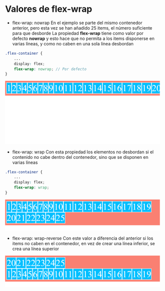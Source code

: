 # Valores de flex-wrap

- flex-wrap: nowrap
En el ejemplo se parte del mismo contenedor anterior, pero esta vez se han añadido 25 items, el número suficiente para que desborde
La propiedad **flex-wrap** tiene como valor por defecto **nowrap** y esto hace que no permita a los items disponerse en varias líneas, y como no caben en una sola línea desbordan

```scss
.flex-container {
    ...
    display: flex;
    flex-wrap: nowrap; // Por defecto
}
```

![01-state](./img/flex-wrap/01-state.gif)

- flex-wrap: wrap
Con esta propiedad los elementos no desbordan si el contenido no cabe dentro del contenedor, sino que se disponen en varias líneas

```scss
.flex-container {
    ...
    display: flex;
    flex-wrap: wrap;
}
```

![02-state](./img/flex-wrap/02-state.png)

- flex-wrap: wrap-reverse
Con este valor a diferencia del anterior si los items no caben en el contenedor, en vez de crear una línea inferior, se crea una línea superior

![03-state](./img/flex-wrap/03-state.png)
